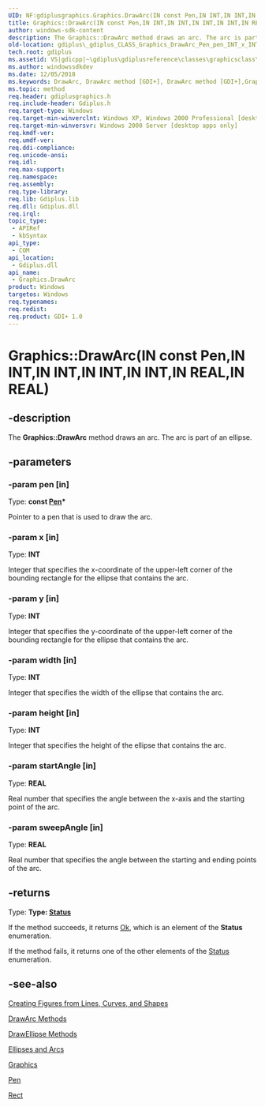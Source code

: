 ```yaml
---
UID: NF:gdiplusgraphics.Graphics.DrawArc(IN const Pen,IN INT,IN INT,IN INT,IN INT,IN REAL,IN REAL)
title: Graphics::DrawArc(IN const Pen,IN INT,IN INT,IN INT,IN INT,IN REAL,IN REAL) (gdiplusgraphics.h)
author: windows-sdk-content
description: The Graphics::DrawArc method draws an arc. The arc is part of an ellipse.
old-location: gdiplus\_gdiplus_CLASS_Graphics_DrawArc_Pen_pen_INT_x_INT_y_INT_width_INT_height_REAL_startAngle_REAL_sweepA.htm
tech.root: gdiplus
ms.assetid: VS|gdicpp|~\gdiplus\gdiplusreference\classes\graphicsclass\graphicsmethods\graphicsdrawarcmethods\drawarc_40penpen_intx_inty_intwidth_intheight_re.htm
ms.author: windowssdkdev
ms.date: 12/05/2018
ms.keywords: DrawArc, DrawArc method [GDI+], DrawArc method [GDI+],Graphics class, Graphics class [GDI+],DrawArc method, Graphics.DrawArc, Graphics.DrawArc(IN const Pen,IN INT,IN INT,IN INT,IN INT,IN REAL,IN REAL), Graphics.DrawArc(const Pen*,INT,INT,INT,INT,REAL,REAL), Graphics::DrawArc, Graphics::DrawArc(IN const Pen,IN INT,IN INT,IN INT,IN INT,IN REAL,IN REAL), _gdiplus_CLASS_Graphics_DrawArc_Pen_pen_INT_x_INT_y_INT_width_INT_height_REAL_startAngle_REAL_sweepA, gdiplus._gdiplus_CLASS_Graphics_DrawArc_Pen_pen_INT_x_INT_y_INT_width_INT_height_REAL_startAngle_REAL_sweepA
ms.topic: method
req.header: gdiplusgraphics.h
req.include-header: Gdiplus.h
req.target-type: Windows
req.target-min-winverclnt: Windows XP, Windows 2000 Professional [desktop apps only]
req.target-min-winversvr: Windows 2000 Server [desktop apps only]
req.kmdf-ver: 
req.umdf-ver: 
req.ddi-compliance: 
req.unicode-ansi: 
req.idl: 
req.max-support: 
req.namespace: 
req.assembly: 
req.type-library: 
req.lib: Gdiplus.lib
req.dll: Gdiplus.dll
req.irql: 
topic_type:
 - APIRef
 - kbSyntax
api_type:
 - COM
api_location:
 - Gdiplus.dll
api_name:
 - Graphics.DrawArc
product: Windows
targetos: Windows
req.typenames: 
req.redist: 
req.product: GDI+ 1.0
---
```


# Graphics::DrawArc(IN const Pen,IN INT,IN INT,IN INT,IN INT,IN REAL,IN REAL)


## -description


The <b>Graphics::DrawArc</b> method draws an arc. The arc is part of an ellipse.


## -parameters




### -param pen [in]

Type: <b>const <a href="https://msdn.microsoft.com/en-us/library/ms534485(v=VS.85).aspx">Pen</a>*</b>

Pointer to a pen that is used to draw the arc. 


### -param x [in]

Type: <b>INT</b>

Integer that specifies the x-coordinate of the upper-left corner of the bounding rectangle for the ellipse that contains the arc. 


### -param y [in]

Type: <b>INT</b>

Integer that specifies the y-coordinate of the upper-left corner of the bounding rectangle for the ellipse that contains the arc. 


### -param width [in]

Type: <b>INT</b>

Integer that specifies the width of the ellipse that contains the arc. 


### -param height [in]

Type: <b>INT</b>

Integer that specifies the height of the ellipse that contains the arc. 


### -param startAngle [in]

Type: <b>REAL</b>

Real number that specifies the angle between the x-axis and the starting point of the arc. 


### -param sweepAngle [in]

Type: <b>REAL</b>

Real number that specifies the angle between the starting and ending points of the arc. 


## -returns



Type: <strong>Type: <b><a href="https://msdn.microsoft.com/en-us/library/ms534175(v=VS.85).aspx">Status</a></b>
</strong>

If the method succeeds, it returns <a href="https://msdn.microsoft.com/en-us/library/ms534175(v=VS.85).aspx">Ok</a>, which is an element of the 
						<b>Status</b> enumeration.

If the method fails, it returns one of the other elements of the 
						<a href="https://msdn.microsoft.com/en-us/library/ms534175(v=VS.85).aspx">Status</a> enumeration.




## -see-also




<a href="https://msdn.microsoft.com/en-us/library/ms533919(v=VS.85).aspx">Creating Figures from Lines, Curves, and Shapes</a>



<a href="https://msdn.microsoft.com/en-us/library/ms535733(v=VS.85).aspx">DrawArc Methods</a>



<a href="https://msdn.microsoft.com/en-us/library/ms535744(v=VS.85).aspx">DrawEllipse Methods</a>



<a href="https://msdn.microsoft.com/en-us/library/ms536362(v=VS.85).aspx">Ellipses and Arcs</a>



<a href="https://msdn.microsoft.com/en-us/library/ms534453(v=VS.85).aspx">Graphics</a>



<a href="https://msdn.microsoft.com/en-us/library/ms534485(v=VS.85).aspx">Pen</a>



<a href="https://msdn.microsoft.com/en-us/library/ms534495(v=VS.85).aspx">Rect</a>
 

 

